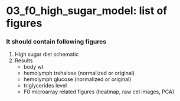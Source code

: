 # 03_f0_high_sugar_model: list of figures

### It should contain following figures
1. High sugar diet schematic
2. Results
    - body wt
    - hemolymph trehalose (normalized or original)
    - hemolymph glucose (normalized or original)
    - triglycerides level
    - F0 microarray related figures (heatmap, raw cel images, PCA)